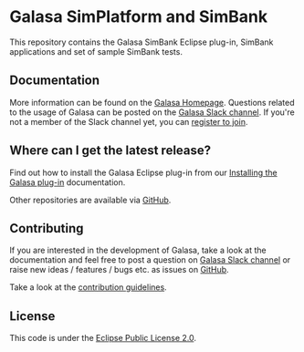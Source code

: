 # Galasa SimPlatform and SimBank
This repository contains the Galasa SimBank Eclipse plug-in, SimBank applications and set of sample SimBank tests.

## Documentation

More information can be found on the [Galasa Homepage](https://galasa.dev). Questions related to the usage of Galasa can be posted on the <a href="https://galasa.slack.com" target="_blank"> Galasa Slack channel</a>. If you're not a member of the Slack channel yet, you can <a href="https://join.slack.com/t/galasa/shared_invite/zt-ele2ic8x-VepEO1o13t4Jtb3ZuM4RUA" target="_blank"> register to join</a>.

## Where can I get the latest release?

Find out how to install the Galasa Eclipse plug-in from our [Installing the Galasa plug-in](https://galasa.dev/docs/getting-started/installing) documentation.

Other repositories are available via [GitHub](https://github.com/galasa-dev). 

## Contributing

If you are interested in the development of Galasa, take a look at the documentation and feel free to post a question on [Galasa Slack channel](https://galasa.slack.com) or raise new ideas / features / bugs etc. as issues on [GitHub](https://github.com/galasa-dev/projectmanagement).

Take a look at the [contribution guidelines](https://github.com/galasa-dev/projectmanagement/blob/main/contributing.md).

## License

This code is under the [Eclipse Public License 2.0](https://github.com/galasa-dev/maven/blob/main/LICENSE).
